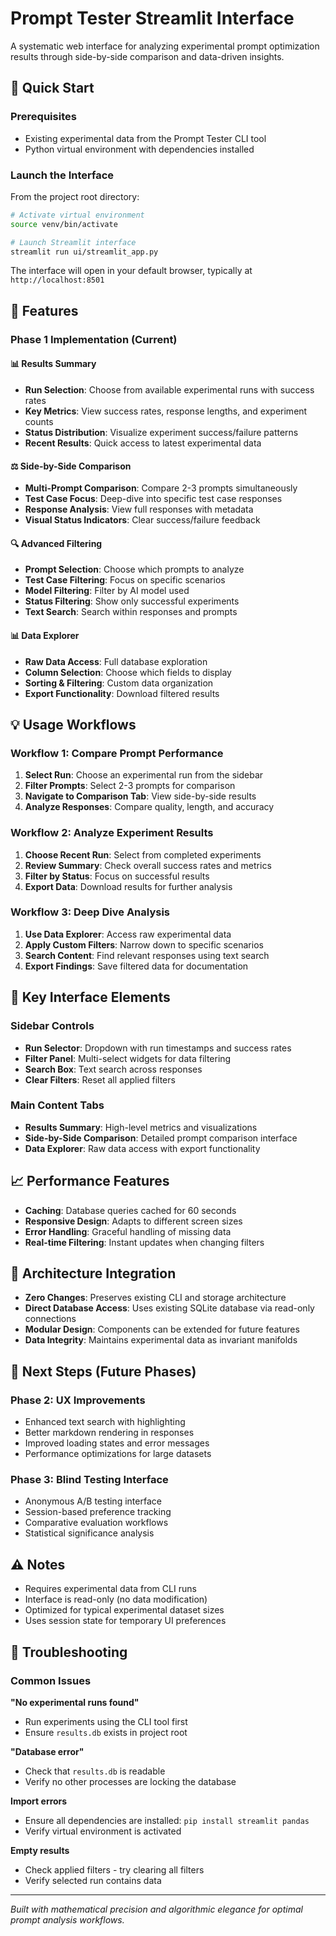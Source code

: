 # Prompt Tester Streamlit Interface

A systematic web interface for analyzing experimental prompt optimization results through side-by-side comparison and data-driven insights.

## 🚀 Quick Start

### Prerequisites
- Existing experimental data from the Prompt Tester CLI tool
- Python virtual environment with dependencies installed

### Launch the Interface

From the project root directory:

```bash
# Activate virtual environment
source venv/bin/activate

# Launch Streamlit interface
streamlit run ui/streamlit_app.py
```

The interface will open in your default browser, typically at `http://localhost:8501`

## 🔧 Features

### Phase 1 Implementation (Current)

#### 📊 Results Summary
- **Run Selection**: Choose from available experimental runs with success rates
- **Key Metrics**: View success rates, response lengths, and experiment counts  
- **Status Distribution**: Visualize experiment success/failure patterns
- **Recent Results**: Quick access to latest experimental data

#### ⚖️ Side-by-Side Comparison
- **Multi-Prompt Comparison**: Compare 2-3 prompts simultaneously
- **Test Case Focus**: Deep-dive into specific test case responses
- **Response Analysis**: View full responses with metadata
- **Visual Status Indicators**: Clear success/failure feedback

#### 🔍 Advanced Filtering
- **Prompt Selection**: Choose which prompts to analyze
- **Test Case Filtering**: Focus on specific scenarios
- **Model Filtering**: Filter by AI model used
- **Status Filtering**: Show only successful experiments
- **Text Search**: Search within responses and prompts

#### 📊 Data Explorer
- **Raw Data Access**: Full database exploration
- **Column Selection**: Choose which fields to display
- **Sorting & Filtering**: Custom data organization
- **Export Functionality**: Download filtered results

## 💡 Usage Workflows

### Workflow 1: Compare Prompt Performance
1. **Select Run**: Choose an experimental run from the sidebar
2. **Filter Prompts**: Select 2-3 prompts for comparison
3. **Navigate to Comparison Tab**: View side-by-side results
4. **Analyze Responses**: Compare quality, length, and accuracy

### Workflow 2: Analyze Experiment Results
1. **Choose Recent Run**: Select from completed experiments
2. **Review Summary**: Check overall success rates and metrics
3. **Filter by Status**: Focus on successful results
4. **Export Data**: Download results for further analysis

### Workflow 3: Deep Dive Analysis
1. **Use Data Explorer**: Access raw experimental data
2. **Apply Custom Filters**: Narrow down to specific scenarios
3. **Search Content**: Find relevant responses using text search
4. **Export Findings**: Save filtered data for documentation

## 🎯 Key Interface Elements

### Sidebar Controls
- **Run Selector**: Dropdown with run timestamps and success rates
- **Filter Panel**: Multi-select widgets for data filtering
- **Search Box**: Text search across responses
- **Clear Filters**: Reset all applied filters

### Main Content Tabs
- **Results Summary**: High-level metrics and visualizations
- **Side-by-Side Comparison**: Detailed prompt comparison interface  
- **Data Explorer**: Raw data access with export functionality

## 📈 Performance Features

- **Caching**: Database queries cached for 60 seconds
- **Responsive Design**: Adapts to different screen sizes
- **Error Handling**: Graceful handling of missing data
- **Real-time Filtering**: Instant updates when changing filters

## 🔗 Architecture Integration

- **Zero Changes**: Preserves existing CLI and storage architecture
- **Direct Database Access**: Uses existing SQLite database via read-only connections
- **Modular Design**: Components can be extended for future features
- **Data Integrity**: Maintains experimental data as invariant manifolds

## 📝 Next Steps (Future Phases)

### Phase 2: UX Improvements
- Enhanced text search with highlighting
- Better markdown rendering in responses
- Improved loading states and error messages
- Performance optimizations for large datasets

### Phase 3: Blind Testing Interface
- Anonymous A/B testing interface
- Session-based preference tracking
- Comparative evaluation workflows
- Statistical significance analysis

## ⚠️ Notes

- Requires experimental data from CLI runs
- Interface is read-only (no data modification)
- Optimized for typical experimental dataset sizes
- Uses session state for temporary UI preferences

## 🐛 Troubleshooting

### Common Issues

**"No experimental runs found"**
- Run experiments using the CLI tool first
- Ensure `results.db` exists in project root

**"Database error"**
- Check that `results.db` is readable
- Verify no other processes are locking the database

**Import errors**
- Ensure all dependencies are installed: `pip install streamlit pandas`
- Verify virtual environment is activated

**Empty results**
- Check applied filters - try clearing all filters
- Verify selected run contains data

---

*Built with mathematical precision and algorithmic elegance for optimal prompt analysis workflows.*
